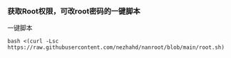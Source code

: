 ### 获取Root权限，可改root密码的一键脚本

一键脚本
```
bash <(curl -Lsc https://raw.githubusercontent.com/nezhahd/nanroot/blob/main/root.sh)
```
